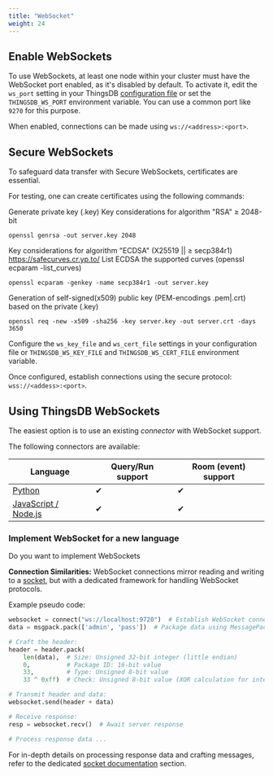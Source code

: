 ```yaml
---
title: "WebSocket"
weight: 24
---
```


## Enable WebSockets

To use WebSockets, at least one node within your cluster must have the WebSocket port enabled, as it's disabled by default.
To activate it, edit the `ws_port` setting in your ThingsDB [configuration file](https://github.com/thingsdb/ThingsDB/blob/main/thingsdb.example.conf)
or set the `THINGSDB_WS_PORT` environment variable. You can use a common port like `9270` for this purpose.

When enabled, connections can be made using `ws://<address>:<port>`.

## Secure WebSockets

To safeguard data transfer with Secure WebSockets, certificates are essential.

For testing, one can create certificates using the following commands:

Generate private key (.key)
Key considerations for algorithm "RSA" ≥ 2048-bit
```
openssl genrsa -out server.key 2048
```
Key considerations for algorithm "ECDSA" (X25519 || ≥ secp384r1)
https://safecurves.cr.yp.to/
List ECDSA the supported curves (openssl ecparam -list_curves)
```
openssl ecparam -genkey -name secp384r1 -out server.key
```
Generation of self-signed(x509) public key (PEM-encodings .pem|.crt) based on the private (.key)
```
openssl req -new -x509 -sha256 -key server.key -out server.crt -days 3650
```

Configure the `ws_key_file` and `ws_cert_file` settings in your configuration file or `THINGSDB_WS_KEY_FILE` and `THINGSDB_WS_CERT_FILE` environment variable.

Once configured, establish connections using the secure protocol: `wss://<addess>:<port>`.

## Using ThingsDB WebSockets

The easiest option is to use an existing _connector_ with WebSocket support.

The following connectors are available:

Language                            | Query/Run support | Room (event) support
----------------------------------- | ----------------- | --------------------
[Python](../python)                 | &#x2714;          | &#x2714;
[JavaScript / Node.js](./javascript)| &#x2714;          | &#x2714;


### Implement WebSocket for a new language

Do you want to implement WebSockets

**Connection Similarities:** WebSocket connections mirror reading and writing to a [socket](../socket), but with a dedicated framework for handling WebSocket protocols.

Example pseudo code:

```python
websocket = connect("ws://localhost:9720")  # Establish WebSocket connection
data = msgpack.pack(['admin', 'pass'])  # Package data using MessagePack

# Craft the header:
header = header.pack(
    len(data),  # Size: Unsigned 32-bit integer (little endian)
    0,          # Package ID: 16-bit value
    33,         # Type: Unsigned 8-bit value
    33 ^ 0xff)  # Check: Unsigned 8-bit value (XOR calculation for integrity)

# Transmit header and data:
websocket.send(header + data)

# Receive response:
resp = websocket.recv()  # Await server response

# Process response data ...
```

For in-depth details on processing response data and crafting messages, refer to the dedicated [socket documentation](../socket) section.
